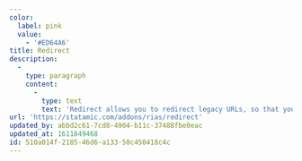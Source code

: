 ```yaml
---
color:
  label: pink
  value:
    - '#ED64A6'
title: Redirect
description:
  -
    type: paragraph
    content:
      -
        type: text
        text: 'Redirect allows you to redirect legacy URLs, so that you don''t lose SEO value when rebuilding & restructuring a website.'
url: 'https://statamic.com/addons/rias/redirect'
updated_by: abbd2c61-7cd8-4904-b11c-37488fbe0eac
updated_at: 1611849468
id: 510a014f-2185-46d6-a133-58c450418c4c
---
```

